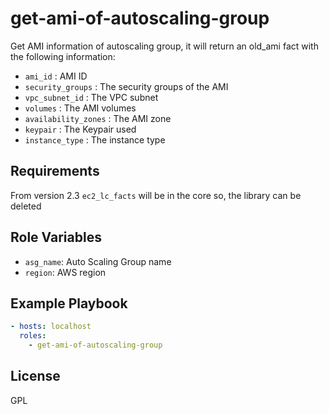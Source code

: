 # get-ami-of-autoscaling-group

Get AMI information of autoscaling group, it will return an old_ami fact with the following information:


* `ami_id`             : AMI ID
* `security_groups`    : The security groups of the AMI
* `vpc_subnet_id`      : The VPC subnet
* `volumes`            : The AMI volumes
* `availability_zones` : The AMI zone
* `keypair`            : The Keypair used
* `instance_type`      : The instance type

Requirements
------------

From version 2.3 `ec2_lc_facts` will be in the core so, the library can be deleted

Role Variables
--------------

* `asg_name`: Auto Scaling Group name 
* `region`: AWS region


Example Playbook
----------------

```yaml
- hosts: localhost
  roles: 
    - get-ami-of-autoscaling-group
```

License
-------

GPL

